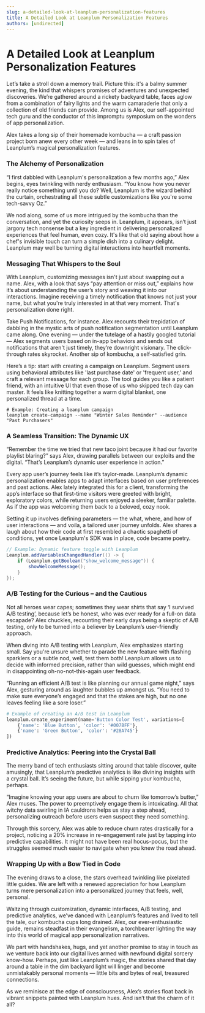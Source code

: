 ```yaml
---
slug: a-detailed-look-at-leanplum-personalization-features
title: A Detailed Look at Leanplum Personalization Features
authors: [undirected]
---
```



# A Detailed Look at Leanplum Personalization Features

Let’s take a stroll down a memory trail. Picture this: it's a balmy summer evening, the kind that whispers promises of adventures and unexpected discoveries. We’re gathered around a rickety backyard table, faces aglow from a combination of fairy lights and the warm camaraderie that only a collection of old friends can provide. Among us is Alex, our self-appointed tech guru and the conductor of this impromptu symposium on the wonders of app personalization.

Alex takes a long sip of their homemade kombucha — a craft passion project born anew every other week — and leans in to spin tales of Leanplum’s magical personalization features.

### The Alchemy of Personalization

“I first dabbled with Leanplum's personalization a few months ago,” Alex begins, eyes twinkling with nerdy enthusiasm. “You know how you never really notice something until you do? Well, Leanplum is the wizard behind the curtain, orchestrating all these subtle customizations like you're some tech-savvy Oz.”

We nod along, some of us more intrigued by the kombucha than the conversation, and yet the curiosity seeps in. Leanplum, it appears, isn’t just jargony tech nonsense but a key ingredient in delivering personalized experiences that feel human, even cozy. It's like that old saying about how a chef's invisible touch can turn a simple dish into a culinary delight. Leanplum may well be turning digital interactions into heartfelt moments.

### Messaging That Whispers to the Soul

With Leanplum, customizing messages isn't just about swapping out a name. Alex, with a look that says “pay attention or miss out,” explains how it’s about understanding the user’s story and weaving it into our interactions. Imagine receiving a timely notification that knows not just your name, but what you're truly interested in at that very moment. That's personalization done right.

Take Push Notifications, for instance. Alex recounts their trepidation of dabbling in the mystic arts of push notification segmentation until Leanplum came along. One evening — under the tutelage of a hastily googled tutorial — Alex segments users based on in-app behaviors and sends out notifications that aren't just timely, they’re downright visionary. The click-through rates skyrocket. Another sip of kombucha, a self-satisfied grin.

Here’s a tip: start with creating a campaign on Leanplum. Segment users using behavioral attributes like 'last purchase date' or 'frequent user,' and craft a relevant message for each group. The tool guides you like a patient friend, with an intuitive UI that even those of us who skipped tech day can master. It feels like knitting together a warm digital blanket, one personalized thread at a time.

```shell
# Example: Creating a leanplum campaign
leanplum create-campaign --name "Winter Sales Reminder" --audience "Past Purchasers"
```

### A Seamless Transition: The Dynamic UX

“Remember the time we tried that new taco joint because it had our favorite playlist blaring?” says Alex, drawing parallels between our exploits and the digital. “That’s Leanplum’s dynamic user experience in action.”

Every app user’s journey feels like it’s taylor-made. Leanplum’s dynamic personalization enables apps to adapt interfaces based on user preferences and past actions. Alex lately integrated this for a client, transforming the app’s interface so that first-time visitors were greeted with bright, exploratory colors, while returning users enjoyed a sleeker, familiar palette. As if the app was welcoming them back to a beloved, cozy nook.

Setting it up involves defining parameters — the what, where, and how of user interactions — and voila, a tailored user journey unfolds. Alex shares a laugh about how their code at first resembled a chaotic spaghetti of conditions, yet once Leanplum's SDK was in place, code became poetry.  

```java
// Example: Dynamic feature toggle with Leanplum
Leanplum.addVariablesChangedHandler(() -> {
    if (Leanplum.getBoolean("show_welcome_message")) {
        showWelcomeMessage();
    }
});
```

### A/B Testing for the Curious – and the Cautious

Not all heroes wear capes; sometimes they wear shirts that say ‘I survived A/B testing’, because let’s be honest, who was ever ready for a full-on data escapade? Alex chuckles, recounting their early days being a skeptic of A/B testing, only to be turned into a believer by Leanplum’s user-friendly approach.

When diving into A/B testing with Leanplum, Alex emphasizes starting small. Say you're unsure whether to parade the new feature with flashing sparklers or a subtle nod, well, test them both! Leanplum allows us to decide with informed precision, rather than wild guesses, which might end in disappointing oh-no-not-this-again user feedback.

“Running an efficient A/B test is like planning our annual game night,” says Alex, gesturing around as laughter bubbles up amongst us. “You need to make sure everyone’s engaged and that the stakes are high, but no one leaves feeling like a sore loser.”

```python
# Example of creating an A/B test in Leanplum
leanplum.create_experiment(name='Button Color Test', variations=[
    {'name': 'Blue Button', 'color': '#007BFF'},
    {'name': 'Green Button', 'color': '#28A745'}
])
```

### Predictive Analytics: Peering into the Crystal Ball

The merry band of tech enthusiasts sitting around that table discover, quite amusingly, that Leanplum’s predictive analytics is like divining insights with a crystal ball. It’s seeing the future, but while sipping your kombucha, perhaps.

“Imagine knowing your app users are about to churn like tomorrow’s butter,” Alex muses. The power to preemptively engage them is intoxicating. All that witchy data swirling in IA cauldrons helps us stay a step ahead, personalizing outreach before users even suspect they need something.

Through this sorcery, Alex was able to reduce churn rates drastically for a project, noticing a 20% increase in re-engagement rate just by tapping into predictive capabilities. It might not have been real hocus-pocus, but the struggles seemed much easier to navigate when you knew the road ahead.

### Wrapping Up with a Bow Tied in Code

The evening draws to a close, the stars overhead twinkling like pixelated little guides. We are left with a renewed appreciation for how Leanplum turns mere personalization into a personalized journey that feels, well, personal.

Waltzing through customization, dynamic interfaces, A/B testing, and predictive analytics, we’ve danced with Leanplum’s features and lived to tell the tale, our kombucha cups long drained. Alex, our ever-enthusiastic guide, remains steadfast in their evangelism, a torchbearer lighting the way into this world of magical app personalization narratives.

We part with handshakes, hugs, and yet another promise to stay in touch as we venture back into our digital lives armed with newfound digital sorcery know-how. Perhaps, just like Leanplum’s magic, the stories shared that day around a table in the dim backyard light will linger and become unmistakably personal moments — little bits and bytes of real, treasured connections. 

As we reminisce at the edge of consciousness, Alex’s stories float back in vibrant snippets painted with Leanplum hues. And isn’t that the charm of it all?